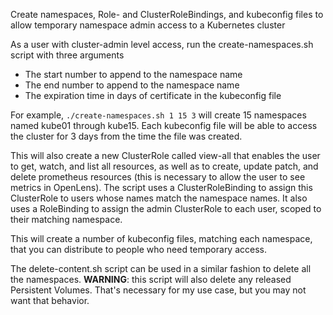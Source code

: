 Create namespaces, Role- and ClusterRoleBindings, and kubeconfig files to allow temporary namespace admin access to a Kubernetes cluster

As a user with cluster-admin level access, run the create-namespaces.sh script with three arguments

* The start number to append to the namespace name 
* The end number to append to the namespace name
* The expiration time in days of certificate in the kubeconfig file

For example, `./create-namespaces.sh 1 15 3` will create 15 namespaces named kube01 through kube15. Each kubeconfig file will be able to access the cluster for 3 days from the time the file was created. 

This will also create a new ClusterRole called view-all that enables the user to get, watch, and list all resources, as well as to create, update patch, and delete prometheus resources (this is necessary to allow the user to see metrics in OpenLens). The script uses a ClusterRoleBinding to assign this ClusterRole to users whose names match the namespace names. It also uses a RoleBinding to assign the admin ClusterRole to each user, scoped to their matching namespace.

This will create a number of kubeconfig files, matching each namespace, that you can distribute to people who need temporary access.

The delete-content.sh script can be used in a similar fashion to delete all the namespaces. **WARNING**: this script will also delete any released Persistent Volumes. That's necessary for my use case, but you may not want that behavior.
